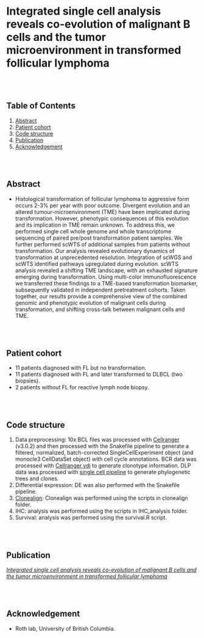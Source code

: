 # Integrated single cell analysis reveals co-evolution of malignant B cells and the tumor microenvironment in transformed follicular lymphoma

<br></br>
## Table of Contents
1. [Abstract](#abstract)
2. [Patient cohort](#patient-cohort)
3. [Code structure](#code-structure)
4. [Publication](#publication)
5. [Acknowledgement](#acknowledgement)

<br></br>
## Abstract
 * Histological transformation of follicular lymphoma to aggressive form occurs 2-3% per year with poor outcome. Divergent evolution and an altered tumour-microenvironment (TME) have been implicated during transformation. However, phenotypic consequences of this evolution and its implication in TME remain unknown. To address this, we performed single cell whole genome and whole transcriptome sequencing of paired pre/post transformation patient samples. We further performed scWTS of additional samples from patients without transformation. Our analysis revealed evolutionary dynamics of transformation at unprecedented resolution. Integration of scWGS and scWTS identified pathways upregulated during evolution. scWTS analysis revealed a shifting TME landscape, with an exhausted signature emerging during transformation. Using multi-color immunofluorescence we transferred these findings to a TME-based transformation biomarker, subsequently validated in independent pretreatment cohorts. Taken together, our results provide a comprehensive view of the combined genomic and phenotypic evolution of malignant cells during transformation, and shifting cross-talk between malignant cells and TME. 

<br></br>
## Patient cohort
 * 11 patients diagnosed with FL but no transformation. 
 * 11 patients diagnosed with FL and later transformed to DLBCL (two biopsies). 
 * 2 patients without FL for reactive lymph node biopsy.
   
<br></br>
## Code structure
1. Data preprocessing: 10x BCL files was processed with [Cellranger](https://support.10xgenomics.com/single-cell-gene-expression/software/pipelines/latest/what-is-cell-ranger) (v3.0.2) and then processed with the Snakefile pipeline to generate a filtered, normalized, batch-corrected SingleCellExperiment object (and monocle3 CellDataSet object) with cell cycle annotations. BCR data was processed with [Cellranger vdj](https://support.10xgenomics.com/single-cell-vdj/software/pipelines/latest/using/vdj) to generate clonotype information. DLP data was processed with [single cell pipeline](https://single-cell-pipeline.readthedocs.io/en/latest/) to generate phylogenetic trees and clones.
2. Differential expression: DE was also performed with the Snakefile pipeline.
3. [Clonealign](https://genomebiology.biomedcentral.com/articles/10.1186/s13059-019-1645-z): Clonealign was performed using the scripts in clonealign folder.
4. IHC: analysis was performed using the scripts in IHC_analysis folder.
5. Survival: analysis was performed using the survival.R script.

<br></br>
## Publication
 <I>[Integrated single cell analysis reveals co-evolution of malignant B cells and the tumor microenvironment in transformed follicular lymphoma](https://www.biorxiv.org/content/10.1101/2022.11.17.516951v1)</I>

<br></br>
## Acknowledgement
 * Roth lab, University of British Columbia.